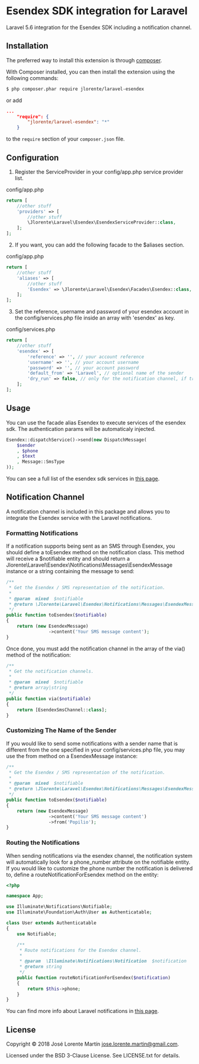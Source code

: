 Esendex SDK integration for Laravel
===================================
Laravel 5.6 integration for the Esendex SDK including a notification channel.

## Installation

The preferred way to install this extension is through [composer](http://getcomposer.org/download/).

With Composer installed, you can then install the extension using the following commands:

```bash
$ php composer.phar require jlorente/laravel-esendex
```

or add 

```json
...
    "require": {
        "jlorente/laravel-esendex": "*"
    }
```

to the ```require``` section of your `composer.json` file.

## Configuration

1. Register the ServiceProvider in your config/app.php service provider list.

config/app.php
```php
return [
    //other stuff
    'providers' => [
        //other stuff
        \Jlorente\Laravel\Esendex\EsendexServiceProvider::class,
    ];
];
```

2. If you want, you can add the following facade to the $aliases section.

config/app.php
```php
return [
    //other stuff
    'aliases' => [
        //other stuff
        'Esendex' => \Jlorente\Laravel\Esendex\Facades\Esendex::class,
    ];
];
```

3. Set the reference, username and password of your esendex account in the config/services.php 
file inside an array with 'esendex' as key.

config/services.php
```php
return [
    //other stuff
    'esendex' => [
        'reference' => '', // your account reference
        'username' => '', // your account username
        'password' => '', // your account password
        'default_from' => 'Laravel', // optional name of the sender
        'dry_run' => false, // only for the notification channel, if true, no sms's will be sent
    ];
];
```

## Usage

You can use the facade alias Esendex to execute services of the esendex sdk. The 
authentication params will be automaticaly injected.

```php
Esendex::dispatchService()->send(new DispatchMessage(
    $sender
    , $phone
    , $text
    , Message::SmsType
));
```

You can see a full list of the esendex sdk services in [this page](https://developers.esendex.com/SDKs/PHP-SDK).

## Notification Channel

A notification channel is included in this package and allows you to integrate 
the Esendex service with the Laravel notifications.

### Formatting Notifications

If a notification supports being sent as an SMS through Esendex, you should 
define a toEsendex method on the notification class. This method will receive a 
$notifiable entity and should return a Jlorente\Laravel\Esendex\Notifications\Messages\EsendexMessage 
instance or a string containing the message to send:

```php
/**
 * Get the Esendex / SMS representation of the notification.
 *
 * @param  mixed  $notifiable
 * @return \Jlorente\Laravel\Esendex\Notifications\Messages\EsendexMessage|string
 */
public function toEsendex($notifiable)
{
    return (new EsendexMessage)
                ->content('Your SMS message content');
}
```

Once done, you must add the notification channel in the array of the via() method 
of the notification:

```php
/**
 * Get the notification channels.
 *
 * @param  mixed  $notifiable
 * @return array|string
 */
public function via($notifiable)
{
    return [EsendexSmsChannel::class];
}
```

### Customizing The Name of the Sender

If you would like to send some notifications with a sender name that is 
different from the one specified in your config/services.php file, you may use 
the from method on a EsendexMessage instance:

```php
/**
 * Get the Esendex / SMS representation of the notification.
 *
 * @param  mixed  $notifiable
 * @return \Jlorente\Laravel\Esendex\Notifications\Messages\EsendexMessage|string
 */
public function toEsendex($notifiable)
{
    return (new EsendexMessage)
                ->content('Your SMS message content')
                ->from('Popilio');
}
```

### Routing the Notifications

When sending notifications via the esendex channel, the notification system will 
automatically look for a phone_number attribute on the notifiable entity. If 
you would like to customize the phone number the notification is delivered to, 
define a routeNotificationForEsendex method on the entity:

```php
<?php

namespace App;

use Illuminate\Notifications\Notifiable;
use Illuminate\Foundation\Auth\User as Authenticatable;

class User extends Authenticatable
{
    use Notifiable;

    /**
     * Route notifications for the Esendex channel.
     *
     * @param  \Illuminate\Notifications\Notification  $notification
     * @return string
     */
    public function routeNotificationForEsendex($notification)
    {
        return $this->phone;
    }
}
```

You can find more info about Laravel notifications in [this page](https://laravel.com/docs/5.6/notifications).

## License 

Copyright &copy; 2018 José Lorente Martín <jose.lorente.martin@gmail.com>.

Licensed under the BSD 3-Clause License. See LICENSE.txt for details.
